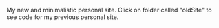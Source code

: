 My new and minimalistic personal site.  Click on folder called "oldSite" to see code for my previous personal site.